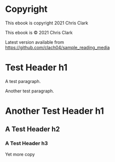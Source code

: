 Copyright
=========

This ebook is copyright 2021 Chris Clark

This ebook is © 2021 Chris Clark

Latest version available from
https://github.com/clach04/sample_reading_media


Test Header h1
==============

A test paragraph.

Another test paragraph.

Another Test Header h1
======================

A Test Header h2
----------------

### A Test Header h3

Yet more copy
